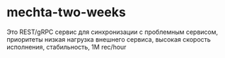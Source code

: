 # mechta-two-weeks
Это REST/gRPC сервис для синхронизации с проблемным сервисом, приоритеты низкая нагрузка внешнего сервиса, высокая скорость исполнения, стабильность, 1M rec/hour 
